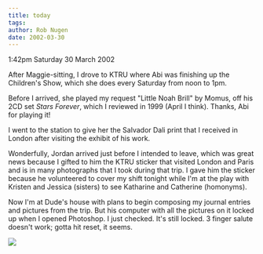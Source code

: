 ```yaml
---
title: today
tags: 
author: Rob Nugen
date: 2002-03-30
---
```


<p class=date>1:42pm Saturday 30 March 2002</p>

<p>After Maggie-sitting, I drove to KTRU where Abi was
finishing up the Children's Show, which she does every
Saturday from noon to 1pm.</p>

<p>Before I arrived, she played my request "Little
Noah Brill" by Momus, off his 2CD set <em>Stars
Forever</em>, which I reviewed in 1999 (April I
think).  Thanks, Abi for playing it!</p>

<p>I went to the station to give her the Salvador Dali
print that I received in London after visiting the
exhibit of his work.</p>

<p>Wonderfully, Jordan arrived just before I intended
to leave, which was great news because I gifted to him
the KTRU sticker that visited London and Paris and is
in many photographs that I took during that trip.  I
gave him the sticker because he volunteered to cover
my shift tonight while I'm at the play with Kristen
and Jessica (sisters) to see Katharine and Catherine
(homonyms).</p>

<p>Now I'm at Dude's house with plans to begin
composing my journal entries and pictures from the
trip.  But his computer with all the pictures on it
locked up when I opened Photoshop.  I just checked. 
It's still locked. 3 finger salute doesn't work; gotta
hit reset, it seems.</p>

<p><img src="/images/rob/wL-ROB.gif"/></p>
